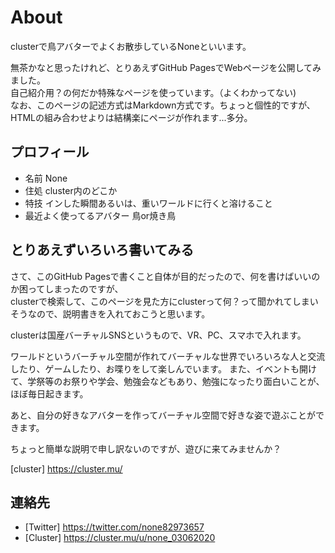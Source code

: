 # About
 
 clusterで鳥アバターでよくお散歩しているNoneといいます。 
 
 無茶かなと思ったけれど、とりあえずGitHub PagesでWebページを公開してみました。   
 自己紹介用？の何だか特殊なページを使っています。（よくわかってない)  
 なお、このページの記述方式はMarkdown方式です。ちょっと個性的ですが、HTMLの組み合わせよりは結構楽にページが作れます...多分。 
 
 ## プロフィール
 
 - 名前 None   
 - 住処 cluster内のどこか  
 - 特技 インした瞬間あるいは、重いワールドに行くと溶けること  
 - 最近よく使ってるアバター 鳥or焼き鳥
 
 ## とりあえずいろいろ書いてみる
 
 さて、このGitHub Pagesで書くこと自体が目的だったので、何を書けばいいのか困ってしまったのですが、  
 clusterで検索して、このページを見た方にclusterって何？って聞かれてしまいそうなので、説明書きを入れておこうと思います。
 
 clusterは国産バーチャルSNSというもので、VR、PC、スマホで入れます。    
 
 ワールドというバーチャル空間が作れてバーチャルな世界でいろいろな人と交流したり、ゲームしたり、お喋りをして楽しんでいます。
 また、イベントも開けて、学祭等のお祭りや学会、勉強会などもあり、勉強になったり面白いことが、ほぼ毎日起きます。  
 
 あと、自分の好きなアバターを作ってバーチャル空間で好きな姿で遊ぶことができます。
 
 ちょっと簡単な説明で申し訳ないのですが、遊びに来てみませんか？
 
 [cluster] https://cluster.mu/
 
   
 ## 連絡先
 
  - [Twitter] https://twitter.com/none82973657
  - [Cluster] https://cluster.mu/u/none_03062020
 
 
 
